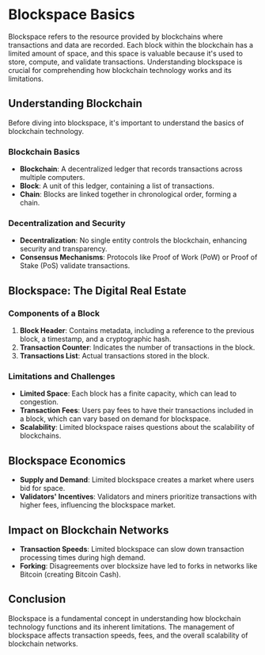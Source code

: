 # Blockspace Basics

Blockspace refers to the resource provided by blockchains where transactions and data are recorded. Each block within the blockchain has a limited amount of space, and this space is valuable because it's used to store, compute, and validate transactions. Understanding blockspace is crucial for comprehending how blockchain technology works and its limitations.

## Understanding Blockchain

Before diving into blockspace, it's important to understand the basics of blockchain technology.

### Blockchain Basics

- **Blockchain**: A decentralized ledger that records transactions across multiple computers.
- **Block**: A unit of this ledger, containing a list of transactions.
- **Chain**: Blocks are linked together in chronological order, forming a chain.

### Decentralization and Security

- **Decentralization**: No single entity controls the blockchain, enhancing security and transparency.
- **Consensus Mechanisms**: Protocols like Proof of Work (PoW) or Proof of Stake (PoS) validate transactions.

## Blockspace: The Digital Real Estate

### Components of a Block

1. **Block Header**: Contains metadata, including a reference to the previous block, a timestamp, and a cryptographic hash.
2. **Transaction Counter**: Indicates the number of transactions in the block.
3. **Transactions List**: Actual transactions stored in the block.

### Limitations and Challenges

- **Limited Space**: Each block has a finite capacity, which can lead to congestion.
- **Transaction Fees**: Users pay fees to have their transactions included in a block, which can vary based on demand for blockspace.
- **Scalability**: Limited blockspace raises questions about the scalability of blockchains.

## Blockspace Economics

- **Supply and Demand**: Limited blockspace creates a market where users bid for space.
- **Validators' Incentives**: Validators and miners prioritize transactions with higher fees, influencing the blockspace market.

## Impact on Blockchain Networks

- **Transaction Speeds**: Limited blockspace can slow down transaction processing times during high demand.
- **Forking**: Disagreements over blocksize have led to forks in networks like Bitcoin (creating Bitcoin Cash).

## Conclusion

Blockspace is a fundamental concept in understanding how blockchain technology functions and its inherent limitations. The management of blockspace affects transaction speeds, fees, and the overall scalability of blockchain networks. 